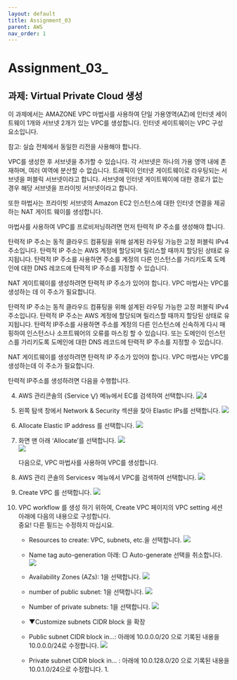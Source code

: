 ```yaml
---
layout: default
title: Assignment_03
parent: AWS
nav_order: 1
---
```


# Assignment_03_
## 과제: Virtual Private Cloud 생성
이 과제에서는 AMAZONE VPC 마법사를 사용하여 단일 가용영역(AZ)에 인터넷 세이트웨이 1개와 서브넷 2개가 있는 VPC를 생성합니다. 인터넷 세이트웨이는 VPC 구성 요소입니다.

참고: 실습 전체에서 동일한 리전을 사용해야 합니다.  

VPC를 생성한 후 서브넷을 추가할 수 있습니다. 각 서브넷은 하나의 가용 영역 내에 존재하며, 여러 여역에 분산할 수 없습니다. 트래픽이 인터넷 게이트웨이로 라우팅되는 서브넷을 퍼블릭 서브넷이라고 합니다. 서브넷에 인터넷 게이트웨이에 대한 경로가 없는 경우 해당 서브넷을 프라이빗 서브넷이라고 합니다.

또한 마법사는 프라이빗 서브넷의 Amazon EC2 인스턴스에 대한 인터넷 연결을 제공하는 NAT 게이트 웨이를 생성합니다.

마법사를 사용하여 VPC를 프로비저닝하려면 먼저 탄력적 IP 주소를 생성해야 합니다.

탄력적 IP 주소는 동적 클라우드 컴퓨팅을 위해 설계된 라우팅 가능한 고정 퍼블릭 IPv4 주소입니다. 탄력적 IP 주소는 AWS 계정에 할당되며 릴리스할 때까지 할당된 상태로 유지됩니다. 탄력적 IP 주소를 사용하면 주소를 계정의 다른 인스턴스를 가리키도록 도메인에 대한 DNS 레코드에 탄력적 IP 주소를 지정할 수 있습니다.

NAT 게이트웨이를 생성하려면 탄력적 IP 주소가 있어야 합니다. VPC 마법사는 VPC를 생성하는 데 이 주소가 필요합니다.

탄력적 IP 주소는 동적 클라우드 컴퓨팅을 위해 설계된 라우팅 가능한 고정 퍼블릭 IPv4 주소입니다. 탄력적 IP 주소는 AWS 계정에 할당되며 릴리스할 때까지 할당된 상태로 유지됩니다. 탄력적 IP주소를 사용하면 주소를 계정의 다른 인스턴스에 신속하게 다시 매핑하여 인스턴스나 소프트웨어의 오류를 마스킹 할 수 있습니다. 또는 도메인이 인스턴스를 가리키도록 도메인에 대한 DNS 레코드에 탄력적 IP 주소를 지정할 수 있습니다.

NAT 게이트웨이를 생성하려면 탄력적 IP 주소가 있어야 합니다. VPC 마법사는 VPC를 생성하는데 이 주소가 필요합니다.

탄력적 IP주소를 생성하려면 다음을 수행합니다.

4. AWS 관리콘솔의 {Service ⋁} 메뉴에서 EC를 검색하여 선택합니다.
	![][image-1]
5. 왼쪽 탐색 창에서 Network & Security 섹션을 찾아 Elastic IPs를 선택합니다.
	![][image-2]
6. Allocate Elastic IP address 를 선택합니다.
	![][image-3]
7. 화면 맨 아래 ‘Allocate’를 선택합니다.
	![][image-4]  
	![][image-5]

	다음으로, VPC 마법사를 사용하여 VPC를 생성합니다.
8. AWS 관리 콘솔의 Services∨ 메뉴에서 VPC를 검색하여 선택합니다.
	![][image-6]
9. Create VPC 를 선택합니다.
	![][image-7]
10. VPC workflow 를 생성 하기 위하여, Create VPC 페이지의 VPC setting 세션 아래에 다음의 내용으로 구성합니다.  
	중요! 다른 필드는 수정하지 마십시요.
	- Resources to create: VPC, subnets, etc.을 선택합니다.
		![][image-8]

	- Name tag auto-generation 아래: ▢ Auto-generate 선택을 취소합니다.
		![][image-9]

	- Availability Zones (AZs): 1을 선택합니다.
		![][image-10]

	- number of public subnet: 1을 선택합니다.
		![][image-11]

	- Number of private subnets: 1을 선택합니다.
		![][image-12]

	- ▼Customize subnets CIDR block 을 확장
	- Public subnet CIDR block in…: 아래에 10.0.0.0/20 으로 기록된 내용을 10.0.0.0/24로 수정합니다.
		![][image-13]
	- Private subnet CIDR block in… : 아래에 10.0.128.0/20 으로 기록된 내용을 10.0.1.0/24으로 수정합니다.
		1. 
		 

[image-1]:	file:///Users/Junsung/AllAbout-IT.github.io/AllAbout-IT.github.io/docs/2-AWS/903-Assigment_03/04.png "4"
[image-2]:	file:///Users/Junsung/AllAbout-IT.github.io/AllAbout-IT.github.io/docs/2-AWS/903-Assigment_03/05.png
[image-3]:	file:///Users/Junsung/AllAbout-IT.github.io/AllAbout-IT.github.io/docs/2-AWS/903-Assigment_03/06.png
[image-4]:	file:///Users/Junsung/AllAbout-IT.github.io/AllAbout-IT.github.io/docs/2-AWS/903-Assigment_03/07.png
[image-5]:	file:///Users/Junsung/AllAbout-IT.github.io/AllAbout-IT.github.io/docs/2-AWS/903-Assigment_03/07-1.png
[image-6]:	file:///Users/Junsung/AllAbout-IT.github.io/AllAbout-IT.github.io/docs/2-AWS/903-Assigment_03/08.png
[image-7]:	file:///Users/Junsung/AllAbout-IT.github.io/AllAbout-IT.github.io/docs/2-AWS/903-Assigment_03/09.png
[image-8]:	file:///Users/Junsung/AllAbout-IT.github.io/AllAbout-IT.github.io/docs/2-AWS/903-Assigment_03/10-1.png
[image-9]:	file:///Users/Junsung/AllAbout-IT.github.io/AllAbout-IT.github.io/docs/2-AWS/903-Assigment_03/10-2.png
[image-10]:	file:///Users/Junsung/AllAbout-IT.github.io/AllAbout-IT.github.io/docs/2-AWS/903-Assigment_03/10-3.png
[image-11]:	file:///Users/Junsung/AllAbout-IT.github.io/AllAbout-IT.github.io/docs/2-AWS/903-Assigment_03/10-4.png
[image-12]:	file:///Users/Junsung/AllAbout-IT.github.io/AllAbout-IT.github.io/docs/2-AWS/903-Assigment_03/10-5.png
[image-13]:	file:///Users/Junsung/AllAbout-IT.github.io/AllAbout-IT.github.io/docs/2-AWS/903-Assigment_03/10-6.png